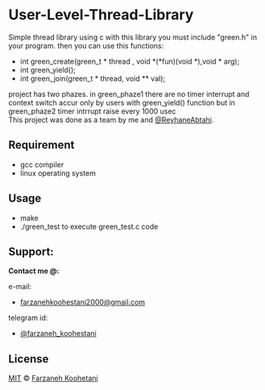 # User-Level-Thread-Library
Simple thread library using c
with this library you must include "green.h" in your program. then you can use this functions:
* int green_create(green_t * thread , void *(*fun)(void *),void * arg);
* int green_yield();
* int green_join(green_t * thread, void ** val);   
 
project has two phazes. in green_phaze1 there are no timer interrupt and context switch accur only by users with green_yield() function but in green_phaze2 timer intrrupt raise every 1000 usec  
This project was done as a team by me and [@ReyhaneAbtahi](https://github.com/ReyhaneAbtahi).  

## Requirement  
* gcc compiler
* linux operating system 

## Usage
* make 
* ./green_test to execute green_test.c code

## Support:

**Contact me @:**

e-mail: 

* farzanehkoohestani2000@gmail.com

telegram id: 
* [@farzaneh_koohestani](https://t.me.farzaneh_koohestani)

## License

[MIT](https://github.com/fark00/User-Level-Thread-Library/blob/main/LICENSE)
&#0169;
[Farzaneh Koohetani](https://github.com/fark00)

